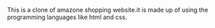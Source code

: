 This is a clone of amazone shopping website.it is made up of using the programming languages like html and css.
